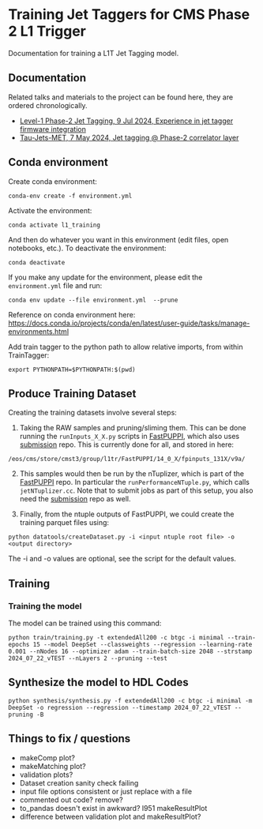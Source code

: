 # Training Jet Taggers for CMS Phase 2 L1 Trigger

Documentation for training a L1T Jet Tagging model. 

## Documentation

Related talks and materials to the project can be found here, they are ordered chronologically. 

* [Level-1 Phase-2 Jet Tagging, 9 Jul 2024, Experience in jet tagger firmware integration](https://indico.cern.ch/event/1435130/)
* [Tau-Jets-MET, 7 May 2024, Jet tagging @ Phase-2 correlator layer](https://indico.cern.ch/event/1413293/#28-phase-2-jet-tagging)

## Conda environment

Create conda environment:

```
conda-env create -f environment.yml
```

Activate the environment:

```
conda activate l1_training
```

And then do whatever you want in this environment (edit files, open notebooks, etc.). To deactivate the environment:

```
conda deactivate
```

If you make any update for the environment, please edit the `environment.yml` file and run:

```
conda env update --file environment.yml  --prune
```

Reference on conda environment here: https://docs.conda.io/projects/conda/en/latest/user-guide/tasks/manage-environments.html

Add train tagger to the python path to allow relative imports, from within TrainTagger:
```
export PYTHONPATH=$PYTHONPATH:$(pwd)
```

## Produce Training Dataset

Creating the training datasets involve several steps: 

1. Taking the RAW samples and pruning/sliming them. This can be done running the `runInputs_X_X.py` scripts in [FastPUPPI](https://github.com/CMS-L1T-Jet-Tagging/FastPUPPI/tree/dev/14_0_X-leptons), which also uses [submission](https://github.com/CMS-L1T-Jet-Tagging/submission) repo. This is currently done for all, and stored in here:

```
/eos/cms/store/cmst3/group/l1tr/FastPUPPI/14_0_X/fpinputs_131X/v9a/
```

2. This samples would then be run by the nTuplizer, which is part of the [FastPUPPI](https://github.com/CMS-L1T-Jet-Tagging/FastPUPPI/tree/dev/14_0_X-leptons) repo. In particular the `runPerformanceNTuple.py`, which calls `jetNTuplizer.cc`. Note that to submit jobs as part of this setup, you also need the [submission](https://github.com/CMS-L1T-Jet-Tagging/submission/tree/dev/14_0_X-leptons) repo as well. 

3. Finally, from the ntuple outputs of FastPUPPI, we could create the training parquet files using:

```
python datatools/createDataset.py -i <input ntuple root file> -o <output directory>
```

The -i and -o values are optional, see the script for the default values.

## Training

### Training the model

The model can be trained using this command:

```
python train/training.py -t extendedAll200 -c btgc -i minimal --train-epochs 15 --model DeepSet --classweights --regression --learning-rate 0.001 --nNodes 16 --optimizer adam --train-batch-size 2048 --strstamp 2024_07_22_vTEST --nLayers 2 --pruning --test
```


## Synthesize the model to HDL Codes
```
python synthesis/synthesis.py -f extendedAll200 -c btgc -i minimal -m DeepSet -o regression --regression --timestamp 2024_07_22_vTEST --pruning -B
```


## Things to fix / questions
- makeComp plot?
- makeMatching plot?
- validation plots?
- Dataset creation sanity check failing
- input file options consistent or just replace with a file
- commented out code? remove?
- to_pandas doesn't exist in awkward? l951 makeResultPlot
- difference between validation plot and makeResultPlot?

